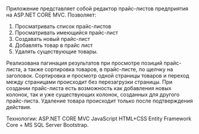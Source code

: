 Приложение представляет собой редактор прайс-листов предприятия на ASP.NET CORE MVC. 
Позволяет:
1) Просматривать список прайс-листов
2) Просматривать имеющийся прайс-лист
3) Создавать новый прайс-лист
4) Добавлять товар в прайс лист
5) Удалять существующие товары.

Реализована пагинация результатов при просмотре позиций прайс-листа, а также сортировка товаров, в прайс-листе, по щелчку на заголовок. 
Сортировка и просмотр одной страницы товаров и переход между страницами происходит без перезагрузки страницы.
При создании прайс-листа есть возможность как добавления новых колонок, так и уже существующих колонок, созданных для другого прайс-листа.
Удаление товара происходит только после подтверждения действия. 

Технологии:
ASP.NET CORE MVC
JavaScript
HTML+CSS
Entity Framework Core + MS SQL Server
Bootstrap.

